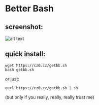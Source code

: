 # Better Bash
## screenshot:
![alt text](https://cz0.cz/static/untracked/images/bb_example.png "Example of BetterBash at work")
## quick install:
```
wget https://cz0.cz/getbb.sh
bash getbb.sh
```
or just:
```
curl https://cz0.cz/getbb.sh | sh
```
(but only if you really, really, really trust me)


